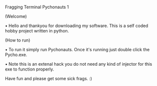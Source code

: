 Fragging Terminal Pychonauts 1

(Welcome)

• Hello and thankyou for downloading my software. This is a self coded hobby project written in python.  

(How to run)

• To run it simply run Pychonauts. Once it's running just double click the Pycho.exe.

• Note this is an extenal hack you do not need any kind of injector for this exe to function properly.

Have fun and please get some sick frags. :)  
